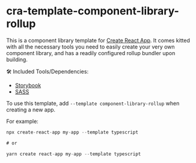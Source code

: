 # cra-template-component-library-rollup

This is a component library template for [Create React App](https://github.com/facebook/create-react-app). It comes kitted with all the necessary tools you need to easily create your very own component library, and has a readily configured rollup bundler upon building.

🛠 Included Tools/Dependencies:

- [Storybook](https://storybook.js.org/)
- [SASS](https://sass-lang.com/)

To use this template, add `--template component-library-rollup` when creating a new app.

For example:

```javascript
npx create-react-app my-app --template typescript

# or

yarn create react-app my-app --template typescript
```